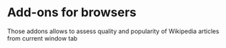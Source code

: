 # Add-ons for browsers
Those addons allows to assess quality and popularity of Wikipedia articles from current window tab
